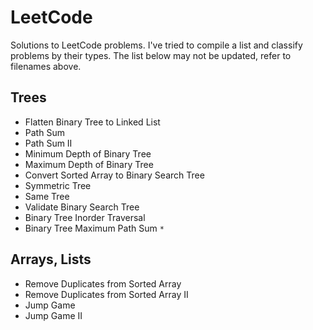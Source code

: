 # LeetCode

Solutions to LeetCode problems. I've tried to compile a list and classify problems by their types. The list below may not be updated, refer to filenames above.

## Trees
* Flatten Binary Tree to Linked List
* Path Sum
* Path Sum II
* Minimum Depth of Binary Tree
* Maximum Depth of Binary Tree
* Convert Sorted Array to Binary Search Tree
* Symmetric Tree
* Same Tree
* Validate Binary Search Tree
* Binary Tree Inorder Traversal
* Binary Tree Maximum Path Sum `*`

## Arrays, Lists
* Remove Duplicates from Sorted Array
* Remove Duplicates from Sorted Array II
* Jump Game
* Jump Game II